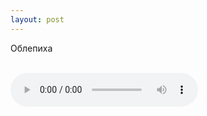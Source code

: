 ```yaml
---
layout: post
---
```


Облепиха

<br/>

<audio controls>
    <source src="https://s3.amazonaws.com/audiobooks.deepidea.cloud/for_kids/Oblepiha.mp3" type="audio/mpeg"/>
</audio>



